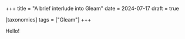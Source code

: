 +++
title = "A brief interlude into Gleam"
date = 2024-07-17
draft = true

[taxonomies]
tags = ["Gleam"]
+++

Hello!